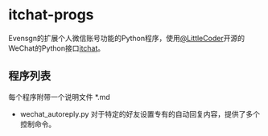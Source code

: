 # itchat-progs
Evensgn的扩展个人微信账号功能的Python程序，使用[@LittleCoder](https://github.com/littlecodersh)开源的WeChat的Python接口[itchat](https://github.com/littlecodersh/ItChat)。

## 程序列表
每个程序附带一个说明文件 *.md
- wechat_autoreply.py 对于特定的好友设置专有的自动回复内容，提供了多个控制命令。
